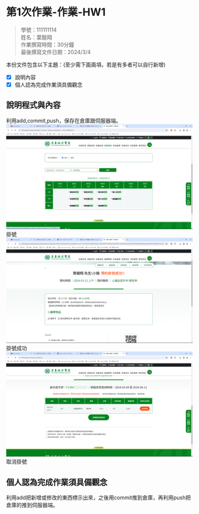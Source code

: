 # 第1次作業-作業-HW1
>
>學號：111111114
><br />
>姓名：葉鎧翔
><br />
>作業撰寫時間：30分鐘
><br />
>最後撰寫文件日期：2024/3/4
>

本份文件包含以下主題：(至少需下面兩項，若是有多者可以自行新增)
- [x] 說明內容
- [x] 個人認為完成作業須具備觀念

## 說明程式與內容
利用add,commit,push，保存在倉庫跟伺服器端。
![Alt text](image.png) 掛號
![Alt text](image-1.png) 掛號成功
![Alt text](image-2.png) 取消掛號
## 個人認為完成作業須具備觀念

利用add把新增或修改的東西標示出來，之後用commit推到倉庫，再利用push把倉庫的推到伺服器端。